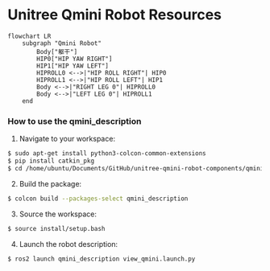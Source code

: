 # Unitree Qmini Robot Resources

```mermaid
flowchart LR
    subgraph "Qmini Robot"
        Body["躯干"]
        HIP0["HIP YAW RIGHT"]
        HIP1["HIP YAW LEFT"]
        HIPROLL0 <-->|"HIP ROLL RIGHT"| HIP0
        HIPROLL1 <-->|"HIP ROLL LEFT"| HIP1
        Body <-->|"RIGHT LEG 0"| HIPROLL0
        Body <-->|"LEFT LEG 0"| HIPROLL1
    end
```

### How to use the qmini_description

1. Navigate to your workspace:

```bash
$ sudo apt-get install python3-colcon-common-extensions
$ pip install catkin_pkg
$ cd /home/ubuntu/Documents/GitHub/unitree-qmini-robot-components/qmini_description
```

2. Build the package:

```bash
$ colcon build --packages-select qmini_description
```

3. Source the workspace:

```bash
$ source install/setup.bash
```

4. Launch the robot description:

```bash
$ ros2 launch qmini_description view_qmini.launch.py
```